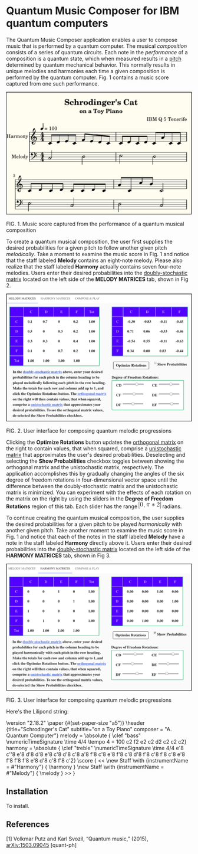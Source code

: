 # Quantum Music Composer for IBM quantum computers

The Quantum Music Composer application enables a user to compose music that is performed by a quantum computer. The musical *composition* consists of a series of quantum circuits. Each note in the *performance* of a composition is a quantum state, which when measured results in a [pitch](#references) determined by quantum mechanical behavior. This normally results in unique melodies and harmonies each time a given composition is performed by the quantum computer. Fig. 1 contains a music score captured from one such performance.

![third-species-performance-ibmq](docimages/third-species-performance-ibmq.png)

FIG. 1. Music score captured from the performance of a quantum musical composition

To create a quantum musical composition, the user first supplies the desired probabilities for a given pitch to follow another given pitch *melodically*. Take a moment to examine the music score in Fig. 1 and notice that the staff labeled **Melody** contains an eight-note melody. Please also realize that the staff labeled **Harmony** actually contains seven four-note melodies.  Users enter their desired probabilities into the [doubly-stochastic matrix](https://en.wikipedia.org/wiki/Doubly_stochastic_matrix) located on the left side of the **MELODY MATRICES** tab, shown in Fig 2. 

![melody-tab-orthogonal-matrix](docimages/melody-tab-orthogonal-matrix.png)

FIG. 2. User interface for composing quantum melodic progressions

Clicking the **Optimize Rotations** button updates the [orthogonal matrix](https://en.wikipedia.org/wiki/Orthogonal_matrix) on the right to contain values, that when squared, comprise a [unistochastic matrix](https://en.wikipedia.org/wiki/Unistochastic_matrix) that approximates the user's desired probabilities. Deselecting and selecting the **Show Probabilities** checkbox toggles between showing the orthogonal matrix and the unistochastic matrix, respectively. The application accomplishes this by gradually changing the angles of the six degree of freedom rotations in four-dimensional vector space until the difference between the doubly-stochastic matrix and the unistochastic matrix is minimized.  You can experiment with the effects of each rotation on the matrix on the right by using the sliders in the **Degree of Freedom Rotations** region of this tab. Each slider has the range ![eqn_range_0_pi2](docimages/eqn_range_0_pi2.gif) radians.

To continue creating the quantum musical composition, the user supplies the desired probabilities for a given pitch to be played *harmonically* with another given pitch. Take another moment to examine the music score in Fig. 1 and notice that each of the notes in the staff labeled **Melody** have a note in the staff labeled **Harmony** directly above it. Users enter their desired probabilities into the [doubly-stochastic matrix](https://en.wikipedia.org/wiki/Doubly_stochastic_matrix) located on the left side of the **HARMONY MATRICES** tab, shown in Fig 3.

![harmony-tab-unistochastic-matrix](docimages/harmony-tab-unistochastic-matrix.png)

FIG. 3. User interface for composing quantum melodic progressions

 

Here's the Lilipond string: 

\version "2.18.2" \paper {#(set-paper-size "a5")} \header {title="Schrodinger's Cat" subtitle="on a Toy Piano" composer = "A. Quantum Computer"}  melody = \absolute { \clef "bass" \numericTimeSignature \time 4/4 \tempo 4 = 100 c2 f2 e2 c2 d2 c2 c2 c2} harmony = \absolute { \clef "treble" \numericTimeSignature \time 4/4  e'8 c''8 e'8 d'8 d'8 e'8 c'8 d'8 c'8 a'8 f'8 c'8 e'8 f'8 c'8 d'8 f'8 c'8 f'8 c'8 e'8 f'8 f'8 f'8 e'8 d'8 c'8 f'8 c'2} \score { << \new Staff \with {instrumentName = #"Harmony"}  { \harmony } \new Staff \with {instrumentName = #"Melody"}  { \melody } >> }



## Installation

To install.

## References

[1] Volkmar Putz and Karl Svozil, “Quantum music,” (2015), [ arXiv:1503.09045](https://arxiv.org/abs/1503.09045) [quant-ph]